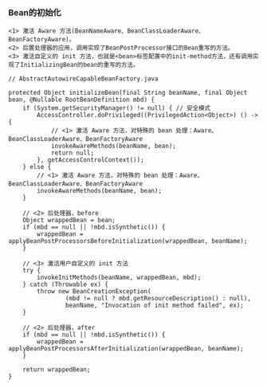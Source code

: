 ### Bean的初始化
    <1> 激活 Aware 方法(BeanNameAware、BeanClassLoaderAware、BeanFactoryAware)。
    <2> 后置处理器的应用，调用实现了BeanPostProcessor接口的Bean重写的方法。
    <3> 激活自定义的 init 方法，也就是<bean>标签配置中的init-method方法，还有调用实现了InitializingBean的bean的重写的方法。

```
// AbstractAutowireCapableBeanFactory.java

protected Object initializeBean(final String beanName, final Object bean, @Nullable RootBeanDefinition mbd) {
    if (System.getSecurityManager() != null) { // 安全模式
        AccessController.doPrivileged((PrivilegedAction<Object>) () -> {
            // <1> 激活 Aware 方法，对特殊的 bean 处理：Aware、BeanClassLoaderAware、BeanFactoryAware
            invokeAwareMethods(beanName, bean);
            return null;
        }, getAccessControlContext());
    } else {
        // <1> 激活 Aware 方法，对特殊的 bean 处理：Aware、BeanClassLoaderAware、BeanFactoryAware
        invokeAwareMethods(beanName, bean);
    }

    // <2> 后处理器，before
    Object wrappedBean = bean;
    if (mbd == null || !mbd.isSynthetic()) {
        wrappedBean = applyBeanPostProcessorsBeforeInitialization(wrappedBean, beanName);
    }

    // <3> 激活用户自定义的 init 方法
    try {
        invokeInitMethods(beanName, wrappedBean, mbd);
    } catch (Throwable ex) {
        throw new BeanCreationException(
                (mbd != null ? mbd.getResourceDescription() : null),
                beanName, "Invocation of init method failed", ex);
    }

    // <2> 后处理器，after
    if (mbd == null || !mbd.isSynthetic()) {
        wrappedBean = applyBeanPostProcessorsAfterInitialization(wrappedBean, beanName);
    }

    return wrappedBean;
}
```